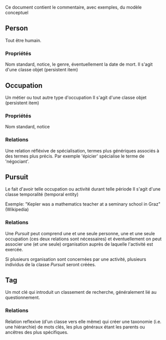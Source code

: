 Ce document contient le commentaire, avec exemples, du modèle conceptuel

## Person

Tout être humain. 

### Propriétés
Nom standard, notice, le genre, éventuellement la date de mort.
Il s'agit d'une classe objet (persistent item)


## Occupation

Un métier ou tout autre type d'occupation
Il s'agit d'une classe objet (persistent item)

### Propriétés
Nom standard, notice

### Relations
Une relation réfléxive de spécialisation, termes plus génériques associés à des termes plus précis.
Par exemple 'épicier' spécialise le terme de 'négociant'.


## Pursuit

Le fait d'avoir telle occupation ou activité durant telle période 
Il s'agit d'une classe temporalité (temporal entity)

Exemple: "Kepler was a mathematics teacher at a seminary school in Graz" (Wikipedia)

### Relations

Une _Pursuit_ peut comprend une et une seule personne, une et une seule occupation (ces deux relations sont nécessaires) et éventuellement on peut associer une (et une seule) organisation auprès de laquelle l'activité est exercée.

Si plusieurs organisation sont concernées par une activité, plusieurs individus de la classe _Pursuit_ seront créées.



## Tag

Un mot clé qui introduit un classement de recherche, généralement lié au questionnement.

### Relations

Relation reflexive (d'un classe vers elle même) qui créer une taxonomie (i.e. une hiérarchie) de mots clés, les plus généraux étant les parents ou ancêtres des plus spécifiques.